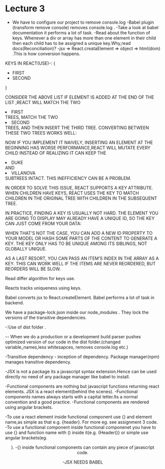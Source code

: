 # Lecture 3

- We have to configure our project to remove console.log
-Babel plugin (transform remove console) removes console.log .
-Take a look at babel documentation it performs a lot of task.
-Read about the function of keys. Whenever a div or array has more than one element in their child then each child has to be assigned a unique key.Why,read docs(Reconciliation)?
-jsx => React.creataElement => object => html(dom) .This is how conversion happens.



KEYS IN REACT(USE)-:
{
<UL>                                      
  <LI>FIRST</LI>
  <LI>SECOND</LI>
</UL>
}

CONSIDER THE ABOVE LIST
IF ELEMENT IS ADDED AT THE END OF THE LIST ,REACT WILL MATCH THE TWO <LI>FIRST</LI> TREES, MATCH THE TWO <LI>SECOND</LI> TREES, AND THEN INSERT THE THIRD TREE.
CONVERTING BETWEEN THESE TWO TREES WORKS WELL:

NOW IF YOU IMPLEMENT IT NAIVELY, INSERTING AN ELEMENT AT THE BEGINNING HAS WORSE PERFORMANCE,REACT WILL MUTATE EVERY CHILD INSTEAD OF REALIZING IT CAN KEEP THE
 <LI>DUKE</LI> AND <LI>VILLANOVA</LI> SUBTREES INTACT. THIS INEFFICIENCY CAN BE A PROBLEM.

IN ORDER TO SOLVE THIS ISSUE, REACT SUPPORTS A KEY ATTRIBUTE. WHEN CHILDREN HAVE KEYS, REACT USES THE KEY TO MATCH CHILDREN IN THE ORIGINAL TREE WITH CHILDREN 
IN THE SUBSEQUENT TREE.

IN PRACTICE, FINDING A KEY IS USUALLY NOT HARD. THE ELEMENT YOU ARE GOING TO DISPLAY MAY ALREADY HAVE A UNIQUE ID, SO THE KEY CAN JUST COME FROM YOUR DATA:

WHEN THAT’S NOT THE CASE, YOU CAN ADD A NEW ID PROPERTY TO YOUR MODEL OR HASH SOME PARTS OF THE CONTENT TO GENERATE A KEY. THE KEY ONLY HAS TO BE UNIQUE 
AMONG ITS SIBLINGS, NOT GLOBALLY UNIQUE.

AS A LAST RESORT, YOU CAN PASS AN ITEM’S INDEX IN THE ARRAY AS A KEY. THIS CAN WORK WELL IF THE ITEMS ARE NEVER REORDERED, BUT REORDERS WILL BE SLOW.

Read differ algorithm for keys use.



Reacts tracks uniqueness using keys.

Babel converts jsx to React.createElement. Babel performs a lot of task in backend.

We have a package-lock.json inside our node_modules . They lock the versions of the transitive dependencies.



-:Use of dist folder .

-- When we do a production or a development build parser pushes optimized version of our code in the dist folder.(changed variable_names,less whitesapces, removes console.log etc.)

-Transitive dependency - inception of dependency. Package manager(npm) manages transitive dependency.

-JSX is not a package its a javascript syntax extension.Hence can be used directly no need of any package manager like babel to install.

-Functional components are nothing but javascript functions returning react elements. JSX is a react element(behind the scenes).
-Functional components names always starts with a capital letter.Its a normal convention and a good practice.
-Functional components are rendered using angular brackets.

-To use a react element inside functional component use {} and element name,as simple as that e.g. {header}. For more eg. see assignment 3 code.
-To use a functional component inside functional componenet you have to use {} and function name with () inside it(e.g. {Header()} or simple use angular brackets(eg. <Header/>).
-{} inside functional components can contain any piece of javascript code.

-JSX NEEDS BABEL
